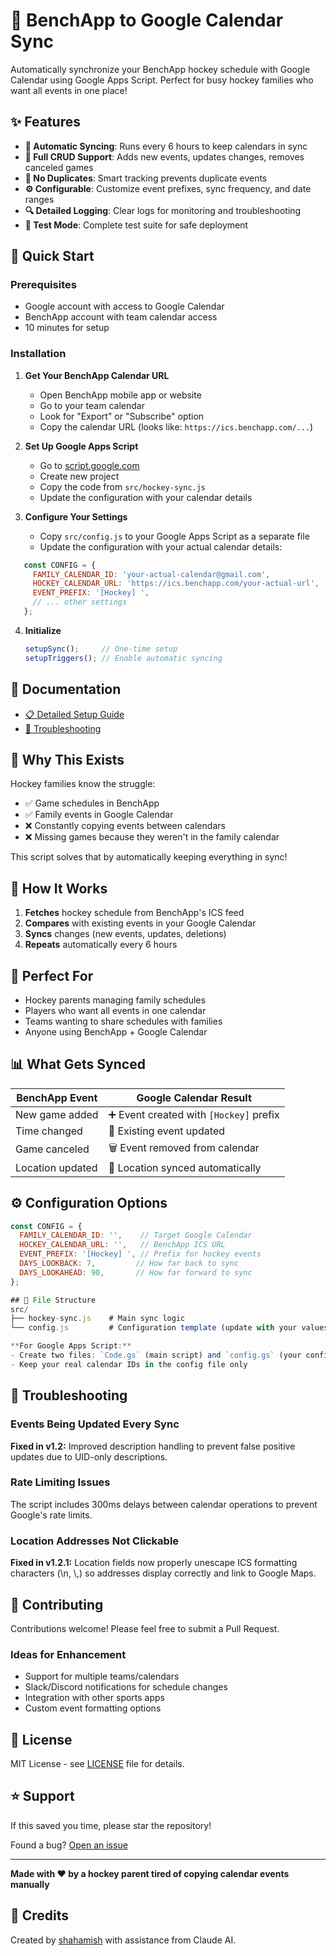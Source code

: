 # 🏒 BenchApp to Google Calendar Sync

Automatically synchronize your BenchApp hockey schedule with Google Calendar using Google Apps Script. Perfect for busy hockey families who want all events in one place!

## ✨ Features

- **🔄 Automatic Syncing**: Runs every 6 hours to keep calendars in sync
- **📅 Full CRUD Support**: Adds new events, updates changes, removes canceled games
- **🚫 No Duplicates**: Smart tracking prevents duplicate events
- **⚙️ Configurable**: Customize event prefixes, sync frequency, and date ranges
- **🔍 Detailed Logging**: Clear logs for monitoring and troubleshooting
- **🧪 Test Mode**: Complete test suite for safe deployment

## 🚀 Quick Start

### Prerequisites
- Google account with access to Google Calendar
- BenchApp account with team calendar access
- 10 minutes for setup

### Installation

1. **Get Your BenchApp Calendar URL**
   - Open BenchApp mobile app or website
   - Go to your team calendar
   - Look for "Export" or "Subscribe" option
   - Copy the calendar URL (looks like: `https://ics.benchapp.com/...`)

2. **Set Up Google Apps Script**
   - Go to [script.google.com](https://script.google.com)
   - Create new project
   - Copy the code from `src/hockey-sync.js`
   - Update the configuration with your calendar details

3. **Configure Your Settings**
   - Copy `src/config.js` to your Google Apps Script as a separate file
   - Update the configuration with your actual calendar details:
```javascript
   const CONFIG = {
     FAMILY_CALENDAR_ID: 'your-actual-calendar@gmail.com',
     HOCKEY_CALENDAR_URL: 'https://ics.benchapp.com/your-actual-url',
     EVENT_PREFIX: '[Hockey] ',
     // ... other settings
   };
   ```

4. **Initialize**
   ```javascript
   setupSync();     // One-time setup
   setupTriggers(); // Enable automatic syncing
   ```

## 📖 Documentation

- [📋 Detailed Setup Guide](docs/setup-guide.md)
- [🔧 Troubleshooting](docs/troubleshooting.md)

## 🏒 Why This Exists

Hockey families know the struggle:
- ✅ Game schedules in BenchApp
- ✅ Family events in Google Calendar  
- ❌ Constantly copying events between calendars
- ❌ Missing games because they weren't in the family calendar

This script solves that by automatically keeping everything in sync!

## 🔧 How It Works

1. **Fetches** hockey schedule from BenchApp's ICS feed
2. **Compares** with existing events in your Google Calendar
3. **Syncs** changes (new events, updates, deletions)
4. **Repeats** automatically every 6 hours

## 🎯 Perfect For

- Hockey parents managing family schedules
- Players who want all events in one calendar
- Teams wanting to share schedules with families
- Anyone using BenchApp + Google Calendar

## 📊 What Gets Synced

| BenchApp Event | Google Calendar Result |
|----------------|------------------------|
| New game added | ➕ Event created with `[Hockey]` prefix |
| Time changed | 📝 Existing event updated |
| Game canceled | 🗑️ Event removed from calendar |
| Location updated | 📍 Location synced automatically |

## ⚙️ Configuration Options

```javascript
const CONFIG = {
  FAMILY_CALENDAR_ID: '',    // Target Google Calendar
  HOCKEY_CALENDAR_URL: '',   // BenchApp ICS URL
  EVENT_PREFIX: '[Hockey] ', // Prefix for hockey events
  DAYS_LOOKBACK: 7,         // How far back to sync
  DAYS_LOOKAHEAD: 90,       // How far forward to sync
};

## 📁 File Structure
src/
├── hockey-sync.js    # Main sync logic
└── config.js         # Configuration template (update with your values)

**For Google Apps Script:**
- Create two files: `Code.gs` (main script) and `config.gs` (your configuration)
- Keep your real calendar IDs in the config file only
```

## 🐛 Troubleshooting

### Events Being Updated Every Sync
**Fixed in v1.2:** Improved description handling to prevent false positive updates due to UID-only descriptions.

### Rate Limiting Issues  
The script includes 300ms delays between calendar operations to prevent Google's rate limits.

### Location Addresses Not Clickable
**Fixed in v1.2.1:** Location fields now properly unescape ICS formatting characters (\\n, \\,) so addresses display correctly and link to Google Maps.

## 🤝 Contributing

Contributions welcome! Please feel free to submit a Pull Request.

### Ideas for Enhancement
- Support for multiple teams/calendars
- Slack/Discord notifications for schedule changes
- Integration with other sports apps
- Custom event formatting options

## 📜 License

MIT License - see [LICENSE](LICENSE) file for details.

## ⭐ Support

If this saved you time, please star the repository! 

Found a bug? [Open an issue](../../issues)

---

**Made with ❤️ by a hockey parent tired of copying calendar events manually**

## 🙏 Credits

Created by [shahamish](https://github.com/shahamish) with assistance from Claude AI.
